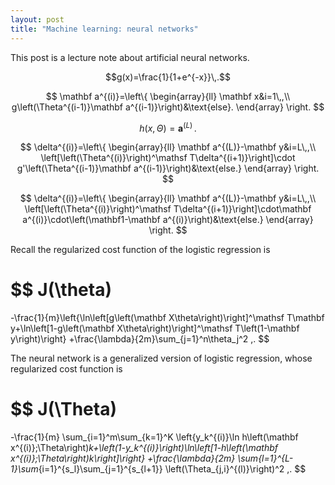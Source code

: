 ```yaml
---
layout: post
title: "Machine learning: neural networks"
---
```


This post is a lecture note about artificial neural networks.

$$g(x)=\frac{1}{1+e^{-x}}\,.$$

$$
\mathbf a^{(i)}=\left\{
\begin{array}{ll}
\mathbf x&i=1\,,\\
g\left(\Theta^{(i-1)}\mathbf a^{(i-1)}\right)&\text{else}.
\end{array}
\right.
$$

$$h(x,\Theta)=\mathbf a^{(L)}\,.$$

$$
\delta^{(i)}=\left\{
\begin{array}{ll}
\mathbf a^{(L)}-\mathbf y&i=L\,,\\
\left[\left(\Theta^{(i)}\right)^\mathsf T\delta^{(i+1)}\right]\cdot g'\left(\Theta^{(i-1)}\mathbf a^{(i-1)}\right)&\text{else.}
\end{array}
\right.
$$

$$
\delta^{(i)}=\left\{
\begin{array}{ll}
\mathbf a^{(L)}-\mathbf y&i=L\,,\\
\left[\left(\Theta^{(i)}\right)^\mathsf T\delta^{(i+1)}\right]\cdot\mathbf a^{(i)}\cdot\left(\mathbf1-\mathbf a^{(i)}\right)&\text{else.}
\end{array}
\right.
$$

Recall the regularized cost function of the logistic regression is

$$
J(\theta)
=
-\frac{1}{m}\left\{\ln\left[g\left(\mathbf X\theta\right)\right]^\mathsf T\mathbf y+\ln\left[1-g\left(\mathbf X\theta\right)\right]^\mathsf T\left(1-\mathbf y\right)\right\}
+\frac{\lambda}{2m}\sum_{j=1}^n\theta_j^2
\,.
$$

The neural network is a generalized version of logistic regression, whose regularized cost function is

$$
J(\Theta)
=
-\frac{1}{m}
\sum_{i=1}^m\sum_{k=1}^K
\left\{y_k^{(i)}\ln h\left(\mathbf x^{(i)};\Theta\right)_k+\left(1-y_k^{(i)}\right)\ln\left[1-h\left(\mathbf x^{(i)};\Theta\right)_k\right]\right\}
+\frac{\lambda}{2m}
\sum_{l=1}^{L-1}\sum_{i=1}^{s_l}\sum_{j=1}^{s_{l+1}}
\left(\Theta_{j,i}^{(l)}\right)^2
\,.
$$
